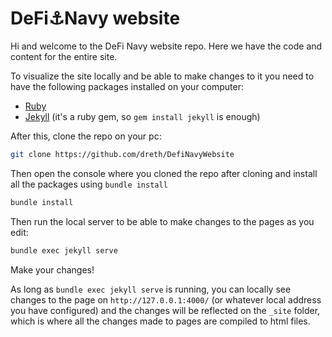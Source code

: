 # DeFi⚓Navy website

Hi and welcome to the DeFi Navy website repo. Here we have the code and content for the entire site. 

To visualize the site locally and be able to make changes to it you need to have the following packages installed on your computer:

- [Ruby](https://www.ruby-lang.org/en/downloads/)
- [Jekyll](https://jekyllrb.com/docs/installation/) (it's a ruby gem, so `gem install jekyll` is enough)

After this, clone the repo on your pc:

```bash
git clone https://github.com/dreth/DefiNavyWebsite
```

Then open the console where you cloned the repo after cloning and install all the packages using `bundle install`

```bash
bundle install
```

Then run the local server to be able to make changes to the pages as you edit:

```bash
bundle exec jekyll serve
```

Make your changes!

As long as `bundle exec jekyll serve` is running, you can locally see changes to the page on `http://127.0.0.1:4000/` (or whatever local address you have configured) and the changes will be reflected on the `_site` folder, which is where all the changes made to pages are compiled to html files.

